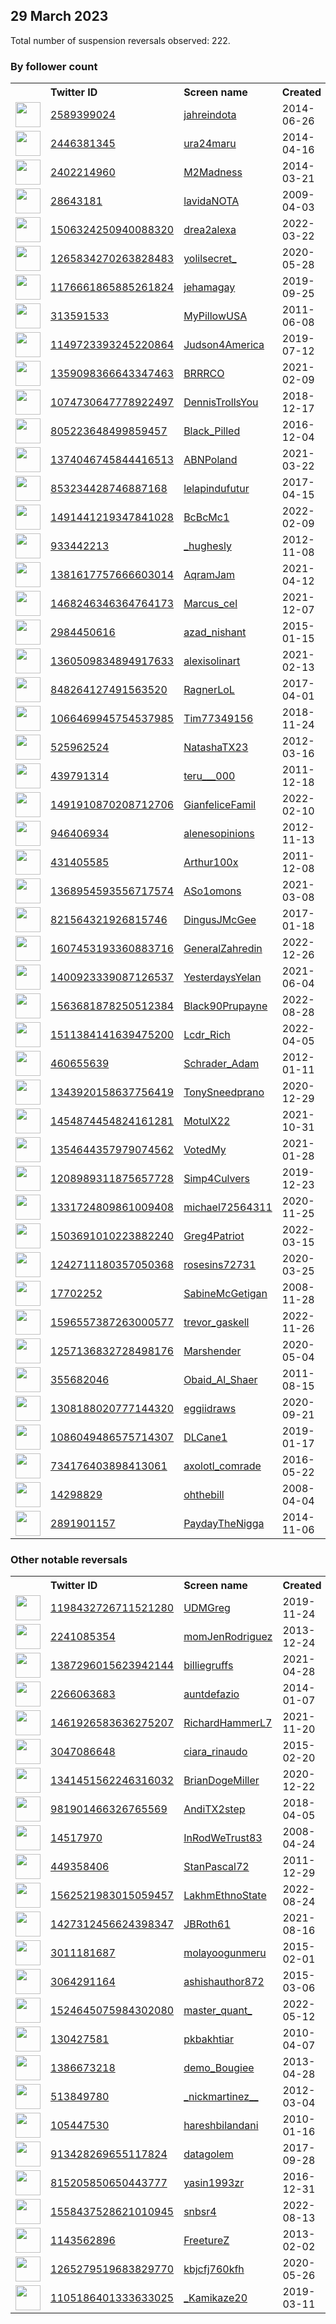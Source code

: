 
## 29 March 2023
Total number of suspension reversals observed: 222.

### By follower count
<table><tr><th></th><th align="left">Twitter ID</th><th align="left">Screen name</th>
<th align="left">Created</th><th align="left">Status</th><th align="left">Suspended</th><th align="left">Followers</th>
<tr><td><a href="https://pbs.twimg.com/profile_images/1628126442448990209/UdUUf1J6_normal.jpg"><img src="https://pbs.twimg.com/profile_images/1628126442448990209/UdUUf1J6_normal.jpg" width="40px" height="40px" align="center"/></a></td><td><a href="https://twitter.com/intent/user?user_id=2589399024">2589399024</a></td><td><a href="https://twitter.com/jahreindota">jahreindota</a></td><td>2014-06-26</td><td align="center"></td><td>2022-11-05</td><td>820774</td></tr>
<tr><td><a href="https://pbs.twimg.com/profile_images/1476769001481318405/66ZZWQaU_normal.jpg"><img src="https://pbs.twimg.com/profile_images/1476769001481318405/66ZZWQaU_normal.jpg" width="40px" height="40px" align="center"/></a></td><td><a href="https://twitter.com/intent/user?user_id=2446381345">2446381345</a></td><td><a href="https://twitter.com/ura24maru">ura24maru</a></td><td>2014-04-16</td><td align="center"></td><td>2022-12-02</td><td>375023</td></tr>
<tr><td><a href="https://pbs.twimg.com/profile_images/591219486205710336/IRODfzGc_normal.jpg"><img src="https://pbs.twimg.com/profile_images/591219486205710336/IRODfzGc_normal.jpg" width="40px" height="40px" align="center"/></a></td><td><a href="https://twitter.com/intent/user?user_id=2402214960">2402214960</a></td><td><a href="https://twitter.com/M2Madness">M2Madness</a></td><td>2014-03-21</td><td align="center">🔒👋</td><td></td><td>166793</td></tr>
<tr><td><a href="https://pbs.twimg.com/profile_images/1129352390514216960/30XY7Wb8_normal.jpg"><img src="https://pbs.twimg.com/profile_images/1129352390514216960/30XY7Wb8_normal.jpg" width="40px" height="40px" align="center"/></a></td><td><a href="https://twitter.com/intent/user?user_id=28643181">28643181</a></td><td><a href="https://twitter.com/lavidaNOTA">lavidaNOTA</a></td><td>2009-04-03</td><td align="center"></td><td>2022-12-27</td><td>65344</td></tr>
<tr><td><a href="https://pbs.twimg.com/profile_images/1659348526676033546/o-NGEXB__normal.jpg"><img src="https://pbs.twimg.com/profile_images/1659348526676033546/o-NGEXB__normal.jpg" width="40px" height="40px" align="center"/></a></td><td><a href="https://twitter.com/intent/user?user_id=1506324250940088320">1506324250940088320</a></td><td><a href="https://twitter.com/drea2alexa">drea2alexa</a></td><td>2022-03-22</td><td align="center"></td><td>2023-03-22</td><td>64620</td></tr>
<tr><td><a href="https://pbs.twimg.com/profile_images/1643598746259800067/XiQ_LDX3_normal.jpg"><img src="https://pbs.twimg.com/profile_images/1643598746259800067/XiQ_LDX3_normal.jpg" width="40px" height="40px" align="center"/></a></td><td><a href="https://twitter.com/intent/user?user_id=1265834270263828483">1265834270263828483</a></td><td><a href="https://twitter.com/yolilsecret_">yolilsecret_</a></td><td>2020-05-28</td><td align="center"></td><td>2023-01-12</td><td>57960</td></tr>
<tr><td><a href="https://pbs.twimg.com/profile_images/1625095378201722880/Nn1BjV6V_normal.jpg"><img src="https://pbs.twimg.com/profile_images/1625095378201722880/Nn1BjV6V_normal.jpg" width="40px" height="40px" align="center"/></a></td><td><a href="https://twitter.com/intent/user?user_id=1176661865885261824">1176661865885261824</a></td><td><a href="https://twitter.com/jehamagay">jehamagay</a></td><td>2019-09-25</td><td align="center"></td><td></td><td>45578</td></tr>
<tr><td><a href="https://pbs.twimg.com/profile_images/609093552849563648/3fZC_xdE_normal.jpg"><img src="https://pbs.twimg.com/profile_images/609093552849563648/3fZC_xdE_normal.jpg" width="40px" height="40px" align="center"/></a></td><td><a href="https://twitter.com/intent/user?user_id=313591533">313591533</a></td><td><a href="https://twitter.com/MyPillowUSA">MyPillowUSA</a></td><td>2011-06-08</td><td align="center"></td><td></td><td>42869</td></tr>
<tr><td><a href="https://pbs.twimg.com/profile_images/1502415756742602756/nFIvTrec_normal.jpg"><img src="https://pbs.twimg.com/profile_images/1502415756742602756/nFIvTrec_normal.jpg" width="40px" height="40px" align="center"/></a></td><td><a href="https://twitter.com/intent/user?user_id=1149723393245220864">1149723393245220864</a></td><td><a href="https://twitter.com/Judson4America">Judson4America</a></td><td>2019-07-12</td><td align="center">👋</td><td>2022-08-18</td><td>30095</td></tr>
<tr><td><a href="https://pbs.twimg.com/profile_images/1643300884749639692/INiDEVB6_normal.jpg"><img src="https://pbs.twimg.com/profile_images/1643300884749639692/INiDEVB6_normal.jpg" width="40px" height="40px" align="center"/></a></td><td><a href="https://twitter.com/intent/user?user_id=1359098366643347463">1359098366643347463</a></td><td><a href="https://twitter.com/BRRRCO">BRRRCO</a></td><td>2021-02-09</td><td align="center"></td><td>2022-06-24</td><td>28288</td></tr>
<tr><td><a href="https://pbs.twimg.com/profile_images/1641095850976747520/z2VRy9r0_normal.jpg"><img src="https://pbs.twimg.com/profile_images/1641095850976747520/z2VRy9r0_normal.jpg" width="40px" height="40px" align="center"/></a></td><td><a href="https://twitter.com/intent/user?user_id=1074730647778922497">1074730647778922497</a></td><td><a href="https://twitter.com/DennisTrollsYou">DennisTrollsYou</a></td><td>2018-12-17</td><td align="center">🚫</td><td>2022-05-26</td><td>28094</td></tr>
<tr><td><a href="https://pbs.twimg.com/profile_images/805225256063406081/2_GSaI2Z_normal.jpg"><img src="https://pbs.twimg.com/profile_images/805225256063406081/2_GSaI2Z_normal.jpg" width="40px" height="40px" align="center"/></a></td><td><a href="https://twitter.com/intent/user?user_id=805223648499859457">805223648499859457</a></td><td><a href="https://twitter.com/Black_Pilled">Black_Pilled</a></td><td>2016-12-04</td><td align="center"></td><td></td><td>24493</td></tr>
<tr><td><a href="https://pbs.twimg.com/profile_images/1374048361519669252/joV_oGT8_normal.jpg"><img src="https://pbs.twimg.com/profile_images/1374048361519669252/joV_oGT8_normal.jpg" width="40px" height="40px" align="center"/></a></td><td><a href="https://twitter.com/intent/user?user_id=1374046745844416513">1374046745844416513</a></td><td><a href="https://twitter.com/ABNPoland">ABNPoland</a></td><td>2021-03-22</td><td align="center"></td><td>2022-10-20</td><td>20301</td></tr>
<tr><td><a href="https://pbs.twimg.com/profile_images/1210232150131462145/O2ijd-xK_normal.jpg"><img src="https://pbs.twimg.com/profile_images/1210232150131462145/O2ijd-xK_normal.jpg" width="40px" height="40px" align="center"/></a></td><td><a href="https://twitter.com/intent/user?user_id=853234428746887168">853234428746887168</a></td><td><a href="https://twitter.com/lelapindufutur">lelapindufutur</a></td><td>2017-04-15</td><td align="center"></td><td></td><td>17183</td></tr>
<tr><td><a href="https://pbs.twimg.com/profile_images/1534519941189099520/L08J9uZF_normal.jpg"><img src="https://pbs.twimg.com/profile_images/1534519941189099520/L08J9uZF_normal.jpg" width="40px" height="40px" align="center"/></a></td><td><a href="https://twitter.com/intent/user?user_id=1491441219347841028">1491441219347841028</a></td><td><a href="https://twitter.com/BcBcMc1">BcBcMc1</a></td><td>2022-02-09</td><td align="center"></td><td>2022-07-18</td><td>15902</td></tr>
<tr><td><a href="https://pbs.twimg.com/profile_images/1502820427940483078/XZne3V3-_normal.jpg"><img src="https://pbs.twimg.com/profile_images/1502820427940483078/XZne3V3-_normal.jpg" width="40px" height="40px" align="center"/></a></td><td><a href="https://twitter.com/intent/user?user_id=933442213">933442213</a></td><td><a href="https://twitter.com/_hughesly">_hughesly</a></td><td>2012-11-08</td><td align="center"></td><td>2022-11-06</td><td>14484</td></tr>
<tr><td><a href="https://pbs.twimg.com/profile_images/1588842573795364864/80Y3RnCt_normal.jpg"><img src="https://pbs.twimg.com/profile_images/1588842573795364864/80Y3RnCt_normal.jpg" width="40px" height="40px" align="center"/></a></td><td><a href="https://twitter.com/intent/user?user_id=1381617757666603014">1381617757666603014</a></td><td><a href="https://twitter.com/AqramJam">AqramJam</a></td><td>2021-04-12</td><td align="center"></td><td>2023-01-03</td><td>12808</td></tr>
<tr><td><a href="https://pbs.twimg.com/profile_images/1647913414885269506/x8nnzW_N_normal.jpg"><img src="https://pbs.twimg.com/profile_images/1647913414885269506/x8nnzW_N_normal.jpg" width="40px" height="40px" align="center"/></a></td><td><a href="https://twitter.com/intent/user?user_id=1468246346364764173">1468246346364764173</a></td><td><a href="https://twitter.com/Marcus_cel">Marcus_cel</a></td><td>2021-12-07</td><td align="center"></td><td>2022-09-21</td><td>12652</td></tr>
<tr><td><a href="https://pbs.twimg.com/profile_images/1562324108909547520/z3l-IMMH_normal.jpg"><img src="https://pbs.twimg.com/profile_images/1562324108909547520/z3l-IMMH_normal.jpg" width="40px" height="40px" align="center"/></a></td><td><a href="https://twitter.com/intent/user?user_id=2984450616">2984450616</a></td><td><a href="https://twitter.com/azad_nishant">azad_nishant</a></td><td>2015-01-15</td><td align="center"></td><td>2023-03-16</td><td>11998</td></tr>
<tr><td><a href="https://pbs.twimg.com/profile_images/1606183451660533760/nsyknhUj_normal.jpg"><img src="https://pbs.twimg.com/profile_images/1606183451660533760/nsyknhUj_normal.jpg" width="40px" height="40px" align="center"/></a></td><td><a href="https://twitter.com/intent/user?user_id=1360509834894917633">1360509834894917633</a></td><td><a href="https://twitter.com/alexisolinart">alexisolinart</a></td><td>2021-02-13</td><td align="center"></td><td>2023-02-07</td><td>11260</td></tr>
<tr><td><a href="https://pbs.twimg.com/profile_images/1636091547342045185/6f97DZyF_normal.jpg"><img src="https://pbs.twimg.com/profile_images/1636091547342045185/6f97DZyF_normal.jpg" width="40px" height="40px" align="center"/></a></td><td><a href="https://twitter.com/intent/user?user_id=848264127491563520">848264127491563520</a></td><td><a href="https://twitter.com/RagnerLoL">RagnerLoL</a></td><td>2017-04-01</td><td align="center"></td><td>2023-03-23</td><td>10993</td></tr>
<tr><td><a href="https://pbs.twimg.com/profile_images/1529898110142386176/BVEWwF44_normal.jpg"><img src="https://pbs.twimg.com/profile_images/1529898110142386176/BVEWwF44_normal.jpg" width="40px" height="40px" align="center"/></a></td><td><a href="https://twitter.com/intent/user?user_id=1066469945754537985">1066469945754537985</a></td><td><a href="https://twitter.com/Tim77349156">Tim77349156</a></td><td>2018-11-24</td><td align="center"></td><td>2022-06-06</td><td>10358</td></tr>
<tr><td><a href="https://pbs.twimg.com/profile_images/1647421388355977221/J2rn6jxN_normal.jpg"><img src="https://pbs.twimg.com/profile_images/1647421388355977221/J2rn6jxN_normal.jpg" width="40px" height="40px" align="center"/></a></td><td><a href="https://twitter.com/intent/user?user_id=525962524">525962524</a></td><td><a href="https://twitter.com/NatashaTX23">NatashaTX23</a></td><td>2012-03-16</td><td align="center"></td><td>2022-02-13</td><td>9847</td></tr>
<tr><td><a href="https://pbs.twimg.com/profile_images/1644727083200045057/T7iiT5Pn_normal.jpg"><img src="https://pbs.twimg.com/profile_images/1644727083200045057/T7iiT5Pn_normal.jpg" width="40px" height="40px" align="center"/></a></td><td><a href="https://twitter.com/intent/user?user_id=439791314">439791314</a></td><td><a href="https://twitter.com/teru___000">teru___000</a></td><td>2011-12-18</td><td align="center"></td><td>2023-02-24</td><td>9166</td></tr>
<tr><td><a href="https://pbs.twimg.com/profile_images/1540058641696313344/-ifPXX0y_normal.jpg"><img src="https://pbs.twimg.com/profile_images/1540058641696313344/-ifPXX0y_normal.jpg" width="40px" height="40px" align="center"/></a></td><td><a href="https://twitter.com/intent/user?user_id=1491910870208712706">1491910870208712706</a></td><td><a href="https://twitter.com/GianfeliceFamil">GianfeliceFamil</a></td><td>2022-02-10</td><td align="center"></td><td>2022-09-28</td><td>9065</td></tr>
<tr><td><a href="https://pbs.twimg.com/profile_images/1640872731150364673/IVrRU4rn_normal.jpg"><img src="https://pbs.twimg.com/profile_images/1640872731150364673/IVrRU4rn_normal.jpg" width="40px" height="40px" align="center"/></a></td><td><a href="https://twitter.com/intent/user?user_id=946406934">946406934</a></td><td><a href="https://twitter.com/alenesopinions">alenesopinions</a></td><td>2012-11-13</td><td align="center">👋</td><td></td><td>8844</td></tr>
<tr><td><a href="https://pbs.twimg.com/profile_images/1577054850872971276/FSWabUFc_normal.jpg"><img src="https://pbs.twimg.com/profile_images/1577054850872971276/FSWabUFc_normal.jpg" width="40px" height="40px" align="center"/></a></td><td><a href="https://twitter.com/intent/user?user_id=431405585">431405585</a></td><td><a href="https://twitter.com/Arthur100x">Arthur100x</a></td><td>2011-12-08</td><td align="center"></td><td>2022-11-25</td><td>8792</td></tr>
<tr><td><a href="https://pbs.twimg.com/profile_images/1544858538060701697/mtS0u4bD_normal.jpg"><img src="https://pbs.twimg.com/profile_images/1544858538060701697/mtS0u4bD_normal.jpg" width="40px" height="40px" align="center"/></a></td><td><a href="https://twitter.com/intent/user?user_id=1368954593556717574">1368954593556717574</a></td><td><a href="https://twitter.com/ASo1omons">ASo1omons</a></td><td>2021-03-08</td><td align="center"></td><td>2022-08-20</td><td>7658</td></tr>
<tr><td><a href="https://pbs.twimg.com/profile_images/1384615935709913095/ZRCof6JG_normal.jpg"><img src="https://pbs.twimg.com/profile_images/1384615935709913095/ZRCof6JG_normal.jpg" width="40px" height="40px" align="center"/></a></td><td><a href="https://twitter.com/intent/user?user_id=821564321926815746">821564321926815746</a></td><td><a href="https://twitter.com/DingusJMcGee">DingusJMcGee</a></td><td>2017-01-18</td><td align="center"></td><td></td><td>6284</td></tr>
<tr><td><a href="https://pbs.twimg.com/profile_images/1627073217738469384/iscy0EC1_normal.jpg"><img src="https://pbs.twimg.com/profile_images/1627073217738469384/iscy0EC1_normal.jpg" width="40px" height="40px" align="center"/></a></td><td><a href="https://twitter.com/intent/user?user_id=1607453193360883716">1607453193360883716</a></td><td><a href="https://twitter.com/GeneralZahredin">GeneralZahredin</a></td><td>2022-12-26</td><td align="center"></td><td>2023-02-25</td><td>5780</td></tr>
<tr><td><a href="https://pbs.twimg.com/profile_images/1650602529661517824/JUFTxICS_normal.jpg"><img src="https://pbs.twimg.com/profile_images/1650602529661517824/JUFTxICS_normal.jpg" width="40px" height="40px" align="center"/></a></td><td><a href="https://twitter.com/intent/user?user_id=1400923339087126537">1400923339087126537</a></td><td><a href="https://twitter.com/YesterdaysYelan">YesterdaysYelan</a></td><td>2021-06-04</td><td align="center">🚫</td><td>2022-06-20</td><td>5199</td></tr>
<tr><td><a href="https://pbs.twimg.com/profile_images/1563682077026951168/z2iFANYk_normal.jpg"><img src="https://pbs.twimg.com/profile_images/1563682077026951168/z2iFANYk_normal.jpg" width="40px" height="40px" align="center"/></a></td><td><a href="https://twitter.com/intent/user?user_id=1563681878250512384">1563681878250512384</a></td><td><a href="https://twitter.com/Black90Prupayne">Black90Prupayne</a></td><td>2022-08-28</td><td align="center"></td><td>2023-01-17</td><td>4152</td></tr>
<tr><td><a href="https://pbs.twimg.com/profile_images/1652157790276788224/t5iQquKS_normal.jpg"><img src="https://pbs.twimg.com/profile_images/1652157790276788224/t5iQquKS_normal.jpg" width="40px" height="40px" align="center"/></a></td><td><a href="https://twitter.com/intent/user?user_id=1511384141639475200">1511384141639475200</a></td><td><a href="https://twitter.com/Lcdr_Rich">Lcdr_Rich</a></td><td>2022-04-05</td><td align="center"></td><td>2022-09-28</td><td>3937</td></tr>
<tr><td><a href="https://pbs.twimg.com/profile_images/1312599711212351490/zBLoSe4v_normal.jpg"><img src="https://pbs.twimg.com/profile_images/1312599711212351490/zBLoSe4v_normal.jpg" width="40px" height="40px" align="center"/></a></td><td><a href="https://twitter.com/intent/user?user_id=460655639">460655639</a></td><td><a href="https://twitter.com/Schrader_Adam">Schrader_Adam</a></td><td>2012-01-11</td><td align="center"></td><td>2022-11-08</td><td>3875</td></tr>
<tr><td><a href="https://pbs.twimg.com/profile_images/1641155651626778626/0vZCPEQB_normal.jpg"><img src="https://pbs.twimg.com/profile_images/1641155651626778626/0vZCPEQB_normal.jpg" width="40px" height="40px" align="center"/></a></td><td><a href="https://twitter.com/intent/user?user_id=1343920158637756419">1343920158637756419</a></td><td><a href="https://twitter.com/TonySneedprano">TonySneedprano</a></td><td>2020-12-29</td><td align="center"></td><td></td><td>3761</td></tr>
<tr><td><a href="https://pbs.twimg.com/profile_images/1649259479467454467/aNAi72r9_normal.jpg"><img src="https://pbs.twimg.com/profile_images/1649259479467454467/aNAi72r9_normal.jpg" width="40px" height="40px" align="center"/></a></td><td><a href="https://twitter.com/intent/user?user_id=1454874454824161281">1454874454824161281</a></td><td><a href="https://twitter.com/MotulX22">MotulX22</a></td><td>2021-10-31</td><td align="center"></td><td>2022-09-14</td><td>3344</td></tr>
<tr><td><a href="https://pbs.twimg.com/profile_images/1409723975333158932/XlVfoYJb_normal.jpg"><img src="https://pbs.twimg.com/profile_images/1409723975333158932/XlVfoYJb_normal.jpg" width="40px" height="40px" align="center"/></a></td><td><a href="https://twitter.com/intent/user?user_id=1354644357979074562">1354644357979074562</a></td><td><a href="https://twitter.com/VotedMy">VotedMy</a></td><td>2021-01-28</td><td align="center"></td><td>2022-05-02</td><td>3298</td></tr>
<tr><td><a href="https://pbs.twimg.com/profile_images/1660313073834508289/1l5nC74s_normal.jpg"><img src="https://pbs.twimg.com/profile_images/1660313073834508289/1l5nC74s_normal.jpg" width="40px" height="40px" align="center"/></a></td><td><a href="https://twitter.com/intent/user?user_id=1208989311875657728">1208989311875657728</a></td><td><a href="https://twitter.com/Simp4Culvers">Simp4Culvers</a></td><td>2019-12-23</td><td align="center"></td><td></td><td>3289</td></tr>
<tr><td><a href="https://pbs.twimg.com/profile_images/1647228370428522496/foEJWpki_normal.jpg"><img src="https://pbs.twimg.com/profile_images/1647228370428522496/foEJWpki_normal.jpg" width="40px" height="40px" align="center"/></a></td><td><a href="https://twitter.com/intent/user?user_id=1331724809861009408">1331724809861009408</a></td><td><a href="https://twitter.com/michael72564311">michael72564311</a></td><td>2020-11-25</td><td align="center"></td><td>2022-05-13</td><td>2948</td></tr>
<tr><td><a href="https://pbs.twimg.com/profile_images/1650092428727132162/oW9euv5m_normal.jpg"><img src="https://pbs.twimg.com/profile_images/1650092428727132162/oW9euv5m_normal.jpg" width="40px" height="40px" align="center"/></a></td><td><a href="https://twitter.com/intent/user?user_id=1503691010223882240">1503691010223882240</a></td><td><a href="https://twitter.com/Greg4Patriot">Greg4Patriot</a></td><td>2022-03-15</td><td align="center"></td><td>2022-11-06</td><td>2880</td></tr>
<tr><td><a href="https://pbs.twimg.com/profile_images/1647436199018266624/eIYnpLuX_normal.jpg"><img src="https://pbs.twimg.com/profile_images/1647436199018266624/eIYnpLuX_normal.jpg" width="40px" height="40px" align="center"/></a></td><td><a href="https://twitter.com/intent/user?user_id=1242711180357050368">1242711180357050368</a></td><td><a href="https://twitter.com/rosesins72731">rosesins72731</a></td><td>2020-03-25</td><td align="center"></td><td>2023-02-09</td><td>2873</td></tr>
<tr><td><a href="https://pbs.twimg.com/profile_images/962730699064094720/1TLTldv3_normal.jpg"><img src="https://pbs.twimg.com/profile_images/962730699064094720/1TLTldv3_normal.jpg" width="40px" height="40px" align="center"/></a></td><td><a href="https://twitter.com/intent/user?user_id=17702252">17702252</a></td><td><a href="https://twitter.com/SabineMcGetigan">SabineMcGetigan</a></td><td>2008-11-28</td><td align="center"></td><td>2022-10-29</td><td>2652</td></tr>
<tr><td><a href="https://pbs.twimg.com/profile_images/1600963218222075926/QYW_bw4m_normal.jpg"><img src="https://pbs.twimg.com/profile_images/1600963218222075926/QYW_bw4m_normal.jpg" width="40px" height="40px" align="center"/></a></td><td><a href="https://twitter.com/intent/user?user_id=1596557387263000577">1596557387263000577</a></td><td><a href="https://twitter.com/trevor_gaskell">trevor_gaskell</a></td><td>2022-11-26</td><td align="center"></td><td>2023-01-30</td><td>2604</td></tr>
<tr><td><a href="https://pbs.twimg.com/profile_images/1448060598521114625/aQxZ0l8h_normal.jpg"><img src="https://pbs.twimg.com/profile_images/1448060598521114625/aQxZ0l8h_normal.jpg" width="40px" height="40px" align="center"/></a></td><td><a href="https://twitter.com/intent/user?user_id=1257136832728498176">1257136832728498176</a></td><td><a href="https://twitter.com/Marshender">Marshender</a></td><td>2020-05-04</td><td align="center"></td><td>2022-07-18</td><td>2577</td></tr>
<tr><td><a href="https://pbs.twimg.com/profile_images/1630415908945420289/eAozokft_normal.jpg"><img src="https://pbs.twimg.com/profile_images/1630415908945420289/eAozokft_normal.jpg" width="40px" height="40px" align="center"/></a></td><td><a href="https://twitter.com/intent/user?user_id=355682046">355682046</a></td><td><a href="https://twitter.com/Obaid_Al_Shaer">Obaid_Al_Shaer</a></td><td>2011-08-15</td><td align="center"></td><td>2023-03-04</td><td>2437</td></tr>
<tr><td><a href="https://pbs.twimg.com/profile_images/1397406035963531266/kf-gX6B__normal.jpg"><img src="https://pbs.twimg.com/profile_images/1397406035963531266/kf-gX6B__normal.jpg" width="40px" height="40px" align="center"/></a></td><td><a href="https://twitter.com/intent/user?user_id=1308188020777144320">1308188020777144320</a></td><td><a href="https://twitter.com/eggiidraws">eggiidraws</a></td><td>2020-09-21</td><td align="center"></td><td></td><td>2301</td></tr>
<tr><td><a href="https://pbs.twimg.com/profile_images/1271552345172840450/5sx1PJw8_normal.jpg"><img src="https://pbs.twimg.com/profile_images/1271552345172840450/5sx1PJw8_normal.jpg" width="40px" height="40px" align="center"/></a></td><td><a href="https://twitter.com/intent/user?user_id=1086049486575714307">1086049486575714307</a></td><td><a href="https://twitter.com/DLCane1">DLCane1</a></td><td>2019-01-17</td><td align="center"></td><td>2022-08-18</td><td>2215</td></tr>
<tr><td><a href="https://pbs.twimg.com/profile_images/1644729954226126852/ihfxhyYa_normal.jpg"><img src="https://pbs.twimg.com/profile_images/1644729954226126852/ihfxhyYa_normal.jpg" width="40px" height="40px" align="center"/></a></td><td><a href="https://twitter.com/intent/user?user_id=734176403898413061">734176403898413061</a></td><td><a href="https://twitter.com/axolotl_comrade">axolotl_comrade</a></td><td>2016-05-22</td><td align="center"></td><td>2022-08-10</td><td>2209</td></tr>
<tr><td><a href="https://pbs.twimg.com/profile_images/1268207020739616771/cpeJrgON_normal.jpg"><img src="https://pbs.twimg.com/profile_images/1268207020739616771/cpeJrgON_normal.jpg" width="40px" height="40px" align="center"/></a></td><td><a href="https://twitter.com/intent/user?user_id=14298829">14298829</a></td><td><a href="https://twitter.com/ohthebill">ohthebill</a></td><td>2008-04-04</td><td align="center"></td><td></td><td>2171</td></tr>
<tr><td><a href="https://pbs.twimg.com/profile_images/1660163982672691200/x8I_NvxK_normal.jpg"><img src="https://pbs.twimg.com/profile_images/1660163982672691200/x8I_NvxK_normal.jpg" width="40px" height="40px" align="center"/></a></td><td><a href="https://twitter.com/intent/user?user_id=2891901157">2891901157</a></td><td><a href="https://twitter.com/PaydayTheNigga">PaydayTheNigga</a></td><td>2014-11-06</td><td align="center"></td><td>2022-04-16</td><td>2092</td></tr>
</table>

### Other notable reversals
<table><tr><th></th><th align="left">Twitter ID</th><th align="left">Screen name</th>
<th align="left">Created</th><th align="left">Status</th><th align="left">Suspended</th><th align="left">Followers</th>
<tr><td><a href="https://pbs.twimg.com/profile_images/1519537957081919489/Ln-nb9ci_normal.jpg"><img src="https://pbs.twimg.com/profile_images/1519537957081919489/Ln-nb9ci_normal.jpg" width="40px" height="40px" align="center"/></a></td><td><a href="https://twitter.com/intent/user?user_id=1198432726711521280">1198432726711521280</a></td><td><a href="https://twitter.com/UDMGreg">UDMGreg</a></td><td>2019-11-24</td><td align="center"></td><td>2023-02-23</td><td>641</td></tr>
<tr><td><a href="https://pbs.twimg.com/profile_images/1644542101282078725/HiZRTg1I_normal.jpg"><img src="https://pbs.twimg.com/profile_images/1644542101282078725/HiZRTg1I_normal.jpg" width="40px" height="40px" align="center"/></a></td><td><a href="https://twitter.com/intent/user?user_id=2241085354">2241085354</a></td><td><a href="https://twitter.com/momJenRodriguez">momJenRodriguez</a></td><td>2013-12-24</td><td align="center"></td><td>2022-12-01</td><td>1645</td></tr>
<tr><td><a href="https://pbs.twimg.com/profile_images/1387299097460105220/EJFMocO9_normal.jpg"><img src="https://pbs.twimg.com/profile_images/1387299097460105220/EJFMocO9_normal.jpg" width="40px" height="40px" align="center"/></a></td><td><a href="https://twitter.com/intent/user?user_id=1387296015623942144">1387296015623942144</a></td><td><a href="https://twitter.com/billiegruffs">billiegruffs</a></td><td>2021-04-28</td><td align="center"></td><td>2023-03-23</td><td>57</td></tr>
<tr><td><a href="https://pbs.twimg.com/profile_images/1620040218152665089/Va-Gm5ne_normal.jpg"><img src="https://pbs.twimg.com/profile_images/1620040218152665089/Va-Gm5ne_normal.jpg" width="40px" height="40px" align="center"/></a></td><td><a href="https://twitter.com/intent/user?user_id=2266063683">2266063683</a></td><td><a href="https://twitter.com/auntdefazio">auntdefazio</a></td><td>2014-01-07</td><td align="center"></td><td>2023-02-08</td><td>1973</td></tr>
<tr><td><a href="https://pbs.twimg.com/profile_images/1465830103104081923/nNBhs-M7_normal.jpg"><img src="https://pbs.twimg.com/profile_images/1465830103104081923/nNBhs-M7_normal.jpg" width="40px" height="40px" align="center"/></a></td><td><a href="https://twitter.com/intent/user?user_id=1461926583636275207">1461926583636275207</a></td><td><a href="https://twitter.com/RichardHammerL7">RichardHammerL7</a></td><td>2021-11-20</td><td align="center"></td><td>2022-12-15</td><td>24</td></tr>
<tr><td><a href="https://pbs.twimg.com/profile_images/568810814518603776/s9h2BTft_normal.jpeg"><img src="https://pbs.twimg.com/profile_images/568810814518603776/s9h2BTft_normal.jpeg" width="40px" height="40px" align="center"/></a></td><td><a href="https://twitter.com/intent/user?user_id=3047086648">3047086648</a></td><td><a href="https://twitter.com/ciara_rinaudo">ciara_rinaudo</a></td><td>2015-02-20</td><td align="center"></td><td>2023-03-22</td><td>37</td></tr>
<tr><td><a href="https://pbs.twimg.com/profile_images/1612328756290682880/l-pNaJp8_normal.jpg"><img src="https://pbs.twimg.com/profile_images/1612328756290682880/l-pNaJp8_normal.jpg" width="40px" height="40px" align="center"/></a></td><td><a href="https://twitter.com/intent/user?user_id=1341451562246316032">1341451562246316032</a></td><td><a href="https://twitter.com/BrianDogeMiller">BrianDogeMiller</a></td><td>2020-12-22</td><td align="center"></td><td>2023-03-06</td><td>1101</td></tr>
<tr><td><a href="https://pbs.twimg.com/profile_images/1479129914708312067/LUWwpJAh_normal.jpg"><img src="https://pbs.twimg.com/profile_images/1479129914708312067/LUWwpJAh_normal.jpg" width="40px" height="40px" align="center"/></a></td><td><a href="https://twitter.com/intent/user?user_id=981901466326765569">981901466326765569</a></td><td><a href="https://twitter.com/AndiTX2step">AndiTX2step</a></td><td>2018-04-05</td><td align="center"></td><td>2022-08-18</td><td>844</td></tr>
<tr><td><a href="https://pbs.twimg.com/profile_images/1637090545582637057/RDbPGBQq_normal.jpg"><img src="https://pbs.twimg.com/profile_images/1637090545582637057/RDbPGBQq_normal.jpg" width="40px" height="40px" align="center"/></a></td><td><a href="https://twitter.com/intent/user?user_id=14517970">14517970</a></td><td><a href="https://twitter.com/InRodWeTrust83">InRodWeTrust83</a></td><td>2008-04-24</td><td align="center"></td><td>2023-03-18</td><td>378</td></tr>
<tr><td><a href="https://pbs.twimg.com/profile_images/686359552661549056/fNOUngcc_normal.jpg"><img src="https://pbs.twimg.com/profile_images/686359552661549056/fNOUngcc_normal.jpg" width="40px" height="40px" align="center"/></a></td><td><a href="https://twitter.com/intent/user?user_id=449358406">449358406</a></td><td><a href="https://twitter.com/StanPascal72">StanPascal72</a></td><td>2011-12-29</td><td align="center"></td><td>2022-12-12</td><td>348</td></tr>
<tr><td><a href="https://pbs.twimg.com/profile_images/1660091751464329220/MJf66pYC_normal.jpg"><img src="https://pbs.twimg.com/profile_images/1660091751464329220/MJf66pYC_normal.jpg" width="40px" height="40px" align="center"/></a></td><td><a href="https://twitter.com/intent/user?user_id=1562521983015059457">1562521983015059457</a></td><td><a href="https://twitter.com/LakhmEthnoState">LakhmEthnoState</a></td><td>2022-08-24</td><td align="center"></td><td>2023-03-22</td><td>556</td></tr>
<tr><td><a href="https://pbs.twimg.com/profile_images/1552820356209119234/jUmuWEKa_normal.jpg"><img src="https://pbs.twimg.com/profile_images/1552820356209119234/jUmuWEKa_normal.jpg" width="40px" height="40px" align="center"/></a></td><td><a href="https://twitter.com/intent/user?user_id=1427312456624398347">1427312456624398347</a></td><td><a href="https://twitter.com/JBRoth61">JBRoth61</a></td><td>2021-08-16</td><td align="center"></td><td>2022-07-29</td><td>1966</td></tr>
<tr><td><a href="https://pbs.twimg.com/profile_images/1534165648053518337/ZgtsHleT_normal.jpg"><img src="https://pbs.twimg.com/profile_images/1534165648053518337/ZgtsHleT_normal.jpg" width="40px" height="40px" align="center"/></a></td><td><a href="https://twitter.com/intent/user?user_id=3011181687">3011181687</a></td><td><a href="https://twitter.com/molayoogunmeru">molayoogunmeru</a></td><td>2015-02-01</td><td align="center"></td><td>2023-03-11</td><td>184</td></tr>
<tr><td><a href="https://pbs.twimg.com/profile_images/1560843179704094721/0nbkW6O0_normal.jpg"><img src="https://pbs.twimg.com/profile_images/1560843179704094721/0nbkW6O0_normal.jpg" width="40px" height="40px" align="center"/></a></td><td><a href="https://twitter.com/intent/user?user_id=3064291164">3064291164</a></td><td><a href="https://twitter.com/ashishauthor872">ashishauthor872</a></td><td>2015-03-06</td><td align="center"></td><td>2023-03-19</td><td>1510</td></tr>
<tr><td><a href="https://pbs.twimg.com/profile_images/1562554321203503104/toqlRj_u_normal.jpg"><img src="https://pbs.twimg.com/profile_images/1562554321203503104/toqlRj_u_normal.jpg" width="40px" height="40px" align="center"/></a></td><td><a href="https://twitter.com/intent/user?user_id=1524645075984302080">1524645075984302080</a></td><td><a href="https://twitter.com/master_quant_">master_quant_</a></td><td>2022-05-12</td><td align="center"></td><td>2022-12-01</td><td>99</td></tr>
<tr><td><a href="https://pbs.twimg.com/profile_images/1612081847923621893/NvZ0nkot_normal.jpg"><img src="https://pbs.twimg.com/profile_images/1612081847923621893/NvZ0nkot_normal.jpg" width="40px" height="40px" align="center"/></a></td><td><a href="https://twitter.com/intent/user?user_id=130427581">130427581</a></td><td><a href="https://twitter.com/pkbakhtiar">pkbakhtiar</a></td><td>2010-04-07</td><td align="center"></td><td>2023-01-19</td><td>439</td></tr>
<tr><td><a href="https://pbs.twimg.com/profile_images/1559313671158960130/IxTY7VvY_normal.jpg"><img src="https://pbs.twimg.com/profile_images/1559313671158960130/IxTY7VvY_normal.jpg" width="40px" height="40px" align="center"/></a></td><td><a href="https://twitter.com/intent/user?user_id=1386673218">1386673218</a></td><td><a href="https://twitter.com/demo_Bougiee">demo_Bougiee</a></td><td>2013-04-28</td><td align="center"></td><td>2023-03-22</td><td>117</td></tr>
<tr><td><a href="https://pbs.twimg.com/profile_images/1659603740658221059/7Czf3WnF_normal.jpg"><img src="https://pbs.twimg.com/profile_images/1659603740658221059/7Czf3WnF_normal.jpg" width="40px" height="40px" align="center"/></a></td><td><a href="https://twitter.com/intent/user?user_id=513849780">513849780</a></td><td><a href="https://twitter.com/_nickmartinez__">_nickmartinez__</a></td><td>2012-03-04</td><td align="center"></td><td>2023-02-03</td><td>1631</td></tr>
<tr><td><a href="https://pbs.twimg.com/profile_images/1474263551158095873/M9zejmNE_normal.jpg"><img src="https://pbs.twimg.com/profile_images/1474263551158095873/M9zejmNE_normal.jpg" width="40px" height="40px" align="center"/></a></td><td><a href="https://twitter.com/intent/user?user_id=105447530">105447530</a></td><td><a href="https://twitter.com/hareshbilandani">hareshbilandani</a></td><td>2010-01-16</td><td align="center"></td><td>2023-03-15</td><td>342</td></tr>
<tr><td><a href="https://pbs.twimg.com/profile_images/1540361512447008769/p2xCSmp4_normal.jpg"><img src="https://pbs.twimg.com/profile_images/1540361512447008769/p2xCSmp4_normal.jpg" width="40px" height="40px" align="center"/></a></td><td><a href="https://twitter.com/intent/user?user_id=913428269655117824">913428269655117824</a></td><td><a href="https://twitter.com/datagolem">datagolem</a></td><td>2017-09-28</td><td align="center"></td><td>2023-01-06</td><td>27</td></tr>
<tr><td><a href="https://pbs.twimg.com/profile_images/1353109052604248064/ohdMHweX_normal.jpg"><img src="https://pbs.twimg.com/profile_images/1353109052604248064/ohdMHweX_normal.jpg" width="40px" height="40px" align="center"/></a></td><td><a href="https://twitter.com/intent/user?user_id=815205850650443777">815205850650443777</a></td><td><a href="https://twitter.com/yasin1993zr">yasin1993zr</a></td><td>2016-12-31</td><td align="center"></td><td>2023-02-03</td><td>5</td></tr>
<tr><td><a href="https://pbs.twimg.com/profile_images/1600124934524739588/E00fjhwX_normal.jpg"><img src="https://pbs.twimg.com/profile_images/1600124934524739588/E00fjhwX_normal.jpg" width="40px" height="40px" align="center"/></a></td><td><a href="https://twitter.com/intent/user?user_id=1558437528621010945">1558437528621010945</a></td><td><a href="https://twitter.com/snbsr4">snbsr4</a></td><td>2022-08-13</td><td align="center"></td><td>2022-12-09</td><td>42</td></tr>
<tr><td><a href="https://pbs.twimg.com/profile_images/1647852687327731713/ZuuPy8VL_normal.jpg"><img src="https://pbs.twimg.com/profile_images/1647852687327731713/ZuuPy8VL_normal.jpg" width="40px" height="40px" align="center"/></a></td><td><a href="https://twitter.com/intent/user?user_id=1143562896">1143562896</a></td><td><a href="https://twitter.com/FreetureZ">FreetureZ</a></td><td>2013-02-02</td><td align="center"></td><td>2023-03-19</td><td>601</td></tr>
<tr><td><a href="https://pbs.twimg.com/profile_images/1550794962610298881/D9apE7t2_normal.jpg"><img src="https://pbs.twimg.com/profile_images/1550794962610298881/D9apE7t2_normal.jpg" width="40px" height="40px" align="center"/></a></td><td><a href="https://twitter.com/intent/user?user_id=1265279519683829770">1265279519683829770</a></td><td><a href="https://twitter.com/kbjcfj760kfh">kbjcfj760kfh</a></td><td>2020-05-26</td><td align="center"></td><td>2023-02-04</td><td>56</td></tr>
<tr><td><a href="https://pbs.twimg.com/profile_images/1279264150644854784/Tuy3Hf0F_normal.jpg"><img src="https://pbs.twimg.com/profile_images/1279264150644854784/Tuy3Hf0F_normal.jpg" width="40px" height="40px" align="center"/></a></td><td><a href="https://twitter.com/intent/user?user_id=1105186401333633025">1105186401333633025</a></td><td><a href="https://twitter.com/_Kamikaze20">_Kamikaze20</a></td><td>2019-03-11</td><td align="center"></td><td>2023-02-06</td><td>22</td></tr>
</table>
